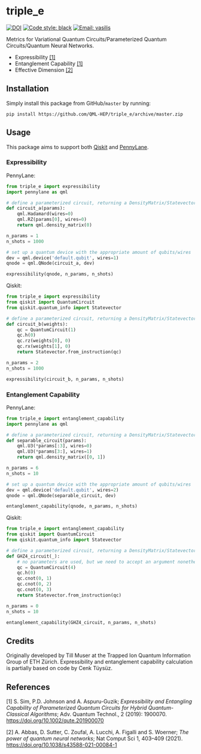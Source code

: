 # triple_e

[![DOI](https://zenodo.org/badge/455096142.svg)](https://zenodo.org/badge/latestdoi/455096142)
[![Code style: black](https://img.shields.io/badge/code%20style-black-black?style=flat-square&logo=black)](https://github.com/psf/black)
[![Email: vasilis](https://img.shields.io/badge/email-vasileios.belis%40cern.ch-blue?style=flat-square&logo=minutemailer)](mailto:vbelis@phys.ethz.ch)

Metrics for Variational Quantum Circuits/Parameterized Quantum Circuits/Quantum Neural Networks.
- Expressibility [[1]](#1)
- Entanglement Capability [[1]](#1)
- Effective Dimension [[2]](#2)

## Installation

Simply install this package from GitHub/`master` by running:

```pip install https://github.com/QML-HEP/triple_e/archive/master.zip```

## Usage
This package aims to support both [Qiskit](https://qiskit.org/) and [PennyLane](https://pennylane.ai/).

### Expressibility
PennyLane:

```python
from triple_e import expressibility
import pennylane as qml

# define a parameterized circuit, returning a DensityMatrix/Statevector
def circuit_a(params):
    qml.Hadamard(wires=0)
    qml.RZ(params[0], wires=0)
    return qml.density_matrix(0)

n_params = 1
n_shots = 1000

# set up a quantum device with the appropriate amount of qubits/wires
dev = qml.device('default.qubit', wires=1)
qnode = qml.QNode(circuit_a, dev)

expressibility(qnode, n_params, n_shots)
```

Qiskit:

```python
from triple_e import expressibility
from qiskit import QuantumCircuit
from qiskit.quantum_info import Statevector

# define a parameterized circuit, returning a DensityMatrix/Statevector
def circuit_b(weights):
    qc = QuantumCircuit(1)
    qc.h(0)
    qc.rz(weights[0], 0)
    qc.rx(weights[1], 0)
    return Statevector.from_instruction(qc)

n_params = 2
n_shots = 1000

expressibility(circuit_b, n_params, n_shots)
```

### Entanglement Capability
PennyLane:

```python
from triple_e import entanglement_capability
import pennylane as qml

# define a parameterized circuit, returning a DensityMatrix/Statevector
def separable_circuit(params):
    qml.U3(*params[:3], wires=0)
    qml.U3(*params[3:], wires=1)
    return qml.density_matrix([0, 1])

n_params = 6
n_shots = 10

# set up a quantum device with the appropriate amount of qubits/wires
dev = qml.device('default.qubit', wires=2)
qnode = qml.QNode(separable_circuit, dev)

entanglement_capability(qnode, n_params, n_shots)
```

Qiskit:

```python
from triple_e import entanglement_capability
from qiskit import QuantumCircuit
from qiskit.quantum_info import Statevector

# define a parameterized circuit, returning a DensityMatrix/Statevector
def GHZ4_circuit(_):
    # no parameters are used, but we need to accept an argument nonetheless
    qc = QuantumCircuit(4)
    qc.h(0)
    qc.cnot(0, 1)
    qc.cnot(0, 2)
    qc.cnot(0, 3)
    return Statevector.from_instruction(qc)

n_params = 0
n_shots = 10

entanglement_capability(GHZ4_circuit, n_params, n_shots)
```

## Credits
Originally developed by Till Muser at the Trapped Ion Quantum Information Group of ETH Zürich. Expressibility and entanglement capability calculation is partially based on code by Cenk Tüysüz.


## References
<a id="1">[1]</a> 
S. Sim, P.D. Johnson and A. Aspuru-Guzik;
*Expressibility and Entangling Capability of Parameterized Quantum Circuits for Hybrid Quantum-Classical Algorithms*;
Adv. Quantum Technol., 2 (2019): 1900070. https://doi.org/10.1002/qute.201900070

<a id="2">[2]</a> 
A. Abbas, D. Sutter, C. Zoufal, A. Lucchi, A. Figalli and S. Woerner;
*The power of quantum neural networks*;
Nat Comput Sci 1, 403–409 (2021). https://doi.org/10.1038/s43588-021-00084-1
